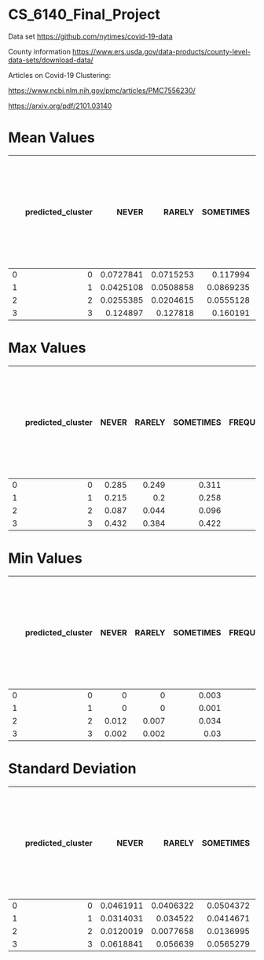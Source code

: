 # CS_6140_Final_Project

Data set https://github.com/nytimes/covid-19-data

County information https://www.ers.usda.gov/data-products/county-level-data-sets/download-data/

Articles on Covid-19 Clustering:

https://www.ncbi.nlm.nih.gov/pmc/articles/PMC7556230/

https://arxiv.org/pdf/2101.03140

# Mean Values

|    |   predicted_cluster |     NEVER |    RARELY |   SOMETIMES |   FREQUENTLY |   ALWAYS |   2013 Rural-urban Continuum Code |   2013 Urban Influence Code |   Percent of adults with less than a high school diploma, 2014-18 |   Percent of adults with a high school diploma only, 2014-18 |   Percent of adults completing some college or associate's degree, 2014-18 |   Percent of adults with a bachelor's degree or higher, 2014-18 |   POP_ESTIMATE_2019 |   Unemployment_rate_2019 |   Med_HH_Income_Percent_of_State_Total_2019 |            cases |     deaths |
|---:|--------------------:|----------:|----------:|------------:|-------------:|---------:|----------------------------------:|----------------------------:|------------------------------------------------------------------:|-------------------------------------------------------------:|---------------------------------------------------------------------------:|----------------------------------------------------------------:|--------------------:|-------------------------:|--------------------------------------------:|-----------------:|-----------:|
|  0 |                   0 | 0.0727841 | 0.0715253 |   0.117994  |     0.198651 | 0.539068 |                           5.77535 |                     5.90734 |                                                          18.5046  |                                                      38.2921 |                                                                    28.1385 |                                                         15.0633 |     31275.9         |                  4.85253 |                                     78.1121 |  17973.4         |    551.089 |
|  1 |                   1 | 0.0425108 | 0.0508858 |   0.0869235 |     0.19604  | 0.623597 |                           2.42026 |                     2.26078 |                                                           9.85032 |                                                      28.4277 |                                                                    31.1703 |                                                         30.5524 |    201056           |                  3.53448 |                                    104.281  | 111499           |   4425.9   |
|  2 |                   2 | 0.0255385 | 0.0204615 |   0.0555128 |     0.143692 | 0.754615 |                           1.07692 |                     1.07692 |                                                          12.6154  |                                                      23.8359 |                                                                    25.2385 |                                                         38.3179 |         1.93489e+06 |                  3.47949 |                                    107.769  |      2.21017e+06 | 108464     |
|  3 |                   3 | 0.124897  | 0.127818  |   0.160191  |     0.230486 | 0.356608 |                           6.60362 |                     7.36117 |                                                          11.0364  |                                                      35.5967 |                                                                    33.3898 |                                                         19.9736 |     22173.1         |                  3.47233 |                                     88.0525 |   7696.18        |    178.233 |

# Max Values

|    |   predicted_cluster |   NEVER |   RARELY |   SOMETIMES |   FREQUENTLY |   ALWAYS |   2013 Rural-urban Continuum Code |   2013 Urban Influence Code |   Percent of adults with less than a high school diploma, 2014-18 |   Percent of adults with a high school diploma only, 2014-18 |   Percent of adults completing some college or associate's degree, 2014-18 |   Percent of adults with a bachelor's degree or higher, 2014-18 |   POP_ESTIMATE_2019 |   Unemployment_rate_2019 |   Med_HH_Income_Percent_of_State_Total_2019 |            cases |   deaths |
|---:|--------------------:|--------:|---------:|------------:|-------------:|---------:|----------------------------------:|----------------------------:|------------------------------------------------------------------:|-------------------------------------------------------------:|---------------------------------------------------------------------------:|----------------------------------------------------------------:|--------------------:|-------------------------:|--------------------------------------------:|-----------------:|---------:|
|  0 |                   0 |   0.285 |    0.249 |       0.311 |        0.544 |    0.88  |                                 9 |                          12 |                                                              66.3 |                                                         55.6 |                                                                       45.5 |                                                            33.2 |    900202           |                     19.3 |                                     128.405 | 546553           |    12787 |
|  1 |                   1 |   0.215 |    0.2   |       0.258 |        0.549 |    0.889 |                                 9 |                          12 |                                                              28.9 |                                                         47.4 |                                                                       46.1 |                                                            78.5 |         2.00355e+06 |                      8.5 |                                     234.523 |      1.48293e+06 |    87921 |
|  2 |                   2 |   0.087 |    0.044 |       0.096 |        0.243 |    0.805 |                                 2 |                           2 |                                                              21.3 |                                                         34.1 |                                                                       33.2 |                                                            61.1 |         1.00391e+07 |                      5.5 |                                     167.25  |      8.37986e+06 |   380098 |
|  3 |                   3 |   0.432 |    0.384 |       0.422 |        0.483 |    0.639 |                                 9 |                          12 |                                                              39.2 |                                                         53.1 |                                                                       48   |                                                            48.4 |    229849           |                      9   |                                     134.54  | 263018           |     6094 |

# Min Values

|    |   predicted_cluster |   NEVER |   RARELY |   SOMETIMES |   FREQUENTLY |   ALWAYS |   2013 Rural-urban Continuum Code |   2013 Urban Influence Code |   Percent of adults with less than a high school diploma, 2014-18 |   Percent of adults with a high school diploma only, 2014-18 |   Percent of adults completing some college or associate's degree, 2014-18 |   Percent of adults with a bachelor's degree or higher, 2014-18 |   POP_ESTIMATE_2019 |   Unemployment_rate_2019 |   Med_HH_Income_Percent_of_State_Total_2019 |   cases |   deaths |
|---:|--------------------:|--------:|---------:|------------:|-------------:|---------:|----------------------------------:|----------------------------:|------------------------------------------------------------------:|-------------------------------------------------------------:|---------------------------------------------------------------------------:|----------------------------------------------------------------:|--------------------:|-------------------------:|--------------------------------------------:|--------:|---------:|
|  0 |                   0 |   0     |    0     |       0.003 |        0.029 |    0.252 |                                 1 |                           1 |                                                               3.9 |                                                         19.1 |                                                                        5.8 |                                                             4.8 |                 404 |                      1.7 |                                     39.9225 |       5 |        0 |
|  1 |                   1 |   0     |    0     |       0.001 |        0.05  |    0.309 |                                 1 |                           1 |                                                               1.2 |                                                          5.5 |                                                                       11.4 |                                                            14   |                1409 |                      1.8 |                                     53.9039 |      69 |        0 |
|  2 |                   2 |   0.012 |    0.007 |       0.034 |        0.094 |    0.596 |                                 1 |                           1 |                                                               6.1 |                                                         12.8 |                                                                       17.6 |                                                            20.3 |              501826 |                      2.3 |                                     75.0106 |  891604 |    19604 |
|  3 |                   3 |   0.002 |    0.002 |       0.03  |        0.068 |    0.115 |                                 1 |                           1 |                                                               1.4 |                                                         15.7 |                                                                       21.6 |                                                             8.8 |                 494 |                      1.4 |                                     49.271  |       3 |        0 |

# Standard Deviation

|    |   predicted_cluster |     NEVER |    RARELY |   SOMETIMES |   FREQUENTLY |    ALWAYS |   2013 Rural-urban Continuum Code |   2013 Urban Influence Code |   Percent of adults with less than a high school diploma, 2014-18 |   Percent of adults with a high school diploma only, 2014-18 |   Percent of adults completing some college or associate's degree, 2014-18 |   Percent of adults with a bachelor's degree or higher, 2014-18 |   POP_ESTIMATE_2019 |   Unemployment_rate_2019 |   Med_HH_Income_Percent_of_State_Total_2019 |            cases |    deaths |
|---:|--------------------:|----------:|----------:|------------:|-------------:|----------:|----------------------------------:|----------------------------:|------------------------------------------------------------------:|-------------------------------------------------------------:|---------------------------------------------------------------------------:|----------------------------------------------------------------:|--------------------:|-------------------------:|--------------------------------------------:|-----------------:|----------:|
|  0 |                   0 | 0.0461911 | 0.0406322 |   0.0504372 |    0.0612169 | 0.107474  |                          2.19226  |                    3.01733  |                                                           6.16337 |                                                      5.72428 |                                                                    4.71877 |                                                         4.00429 |     50047.3         |                 1.76269  |                                     13.4325 |  41488           |  1252.66  |
|  1 |                   1 | 0.0314031 | 0.034522  |   0.0414671 |    0.0586825 | 0.117802  |                          1.65338  |                    1.89386  |                                                           3.77851 |                                                      6.19578 |                                                                    4.59898 |                                                         9.87637 |    254469           |                 0.914569 |                                     22.2845 | 188857           | 10008.2   |
|  2 |                   2 | 0.0120019 | 0.0077658 |   0.0136995 |    0.0303178 | 0.0434436 |                          0.269953 |                    0.269953 |                                                           4.26019 |                                                      5.07058 |                                                                    4.58255 |                                                        10.1169  |         1.76491e+06 |                 0.725179 |                                     22.3232 |      1.70799e+06 | 82123.6   |
|  3 |                   3 | 0.0618841 | 0.056639  |   0.0565279 |    0.0632578 | 0.0801543 |                          2.11546  |                    3.12243  |                                                           4.48726 |                                                      5.53491 |                                                                    4.53538 |                                                         5.18024 |     25359.4         |                 1.03717  |                                     13.1673 |  18337.8         |   494.697 |
